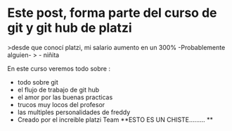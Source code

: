 <h1>
Este post, forma parte del curso de git y git hub de platzi
</h1>
>desde que conocí platzi, mi salario aumento en un 300%
-Probablemente alguien-
> - niñita 

En este curso veremos todo sobre : 
* todo sobre git 
* el flujo de trabajo de git hub 
* el amor por las buenas practicas
* trucos muy locos del profesor 
* las multiples personalidades de freddy 
* Creado por el increible platzi Team 
**ESTO ES UN CHISTE.........
**
